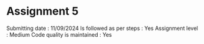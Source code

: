# Assignment 5
Submitting date : 11/09/2024
Is followed as per steps : Yes
Assignment level : Medium
Code quality is maintained : Yes
